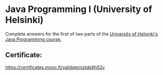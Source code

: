 # Java Programming I (University of Helsinki)

Complete answers for the first of two parts of the [University of Helsinki's Java Programming course.](https://java-programming.mooc.fi/)


## Certificate:
https://certificates.mooc.fi/validate/sztds6h52v
